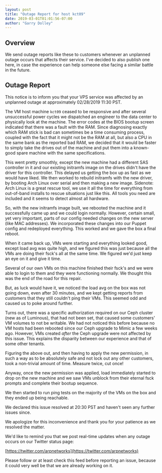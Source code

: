```yaml
---
layout: post
title: "Outage Report for host kct09"
date: 2019-03-01T01:01:56-07:00
author: "Garry Dolley"
---
```


Overview
--------

We send outage reports like these to customers whenever an unplanned
outage occurs that affects their service.  I've decided to also publish
one here, in case the experience can help someone else facing a similar
battle in the future.

Outage Report
-------------

This notice is to inform you that your VPS service was affected by an unplanned
outage at approximately 02/28/2019 11:30 PST.

The VM host machine ``kct09`` ceased to be responsive and after several
unsuccessful power cycles we dispatched an engineer to the data center to
physically look at the machine.  The error codes at the BIOS bootup screen
indicated that there was a fault with the RAM.  Since diagnosing exactly which
RAM stick is bad can sometimes be a time consuming process, coupled with the
fact that it might not be the RAM at all, but also a CPU in the same bank as
the reported bad RAM, we decided that it would be faster to simply take the
drives out of the machine and put them into a known-good spare machine with the
same specifications.

This went pretty smoothly, except the new machine had a different SAS
controller in it and our existing initramfs image on the drives didn't have the
driver for this controller.  This delayed us getting the box up as fast as we
would have liked.  We then worked to rebuild initramfs with the new driver, by
booting Arch Linux over serial and then making a new image.  Sidenote: Arch
Linux is a great rescue tool, we use it all the time for everything from
out-of-band installs to rescue situations just like this.  All tools you need
are included and it seems to detect almost all hardware.

So, with the new initramfs image built, we rebooted the machine and it
successfully came up and we could login normally.  However, certain small, yet
very important, parts of our config needed changes on the new server (like MAC
addresses).  We incorporated these changes into our Puppet config and
redeployed everything.  This worked and we gave the box a final reboot.

When it came back up, VMs were starting and everything looked good, except load
avg was quite high, and we figured this was just because all the VMs are doing
their fsck's all at the same time.  We figured we'd just keep an eye on it and
give it time.

Several of our own VMs on this machine finished their fsck's and we were able
to login to them and they were functioning normally.  We thought this was the
end of the road for this repair.

But, as luck would have it, we noticed the load avg on the box was not going
down, even after 30 minutes, and we kept getting reports from customers that
they still couldn't ping their VMs.  This seemed odd and caused us to poke
around further.

Turns out, there was a specific authorization required on our Ceph cluster (new
as of Luminous), that had not been set, that caused some customers' VM volumes
to not be writable.  We had not noticed this before because no VM hosts had
been rebooted since our Ceph upgrade to Mimic a few weeks ago.  However, VMs
created _after_ the Ceph upgrade were not affected by this issue.  This
explains the disparity between our experience and that of some other tenants.

Figuring the above out, and then having to apply the new permission, in such a
way as to be absolutely safe and not lock out any other customers, took a
non-trivial amount of time.  Measure twice, cut once!

Anyway, once the new permission was applied, load immediately started to drop
on the new machine and we saw VMs unblock from their eternal fsck prompts and
complete their bootup sequence.

We then started to run ping tests on the majority of the VMs on the box and
they ended up being reachable.

We declared this issue resolved at 20:30 PST and haven't seen any further
issues since.

We apologize for this inconvenience and thank you for your patience as we
resolved the matter.

We'd like to remind you that we post real-time updates when any outage occurs
on our Twitter status page:

[https://twitter.com/arpnetworks](https://twitter.com/arpnetworks)

Please follow or at least check this feed before reporting an issue, because it
could very well be that we are already working on it.



